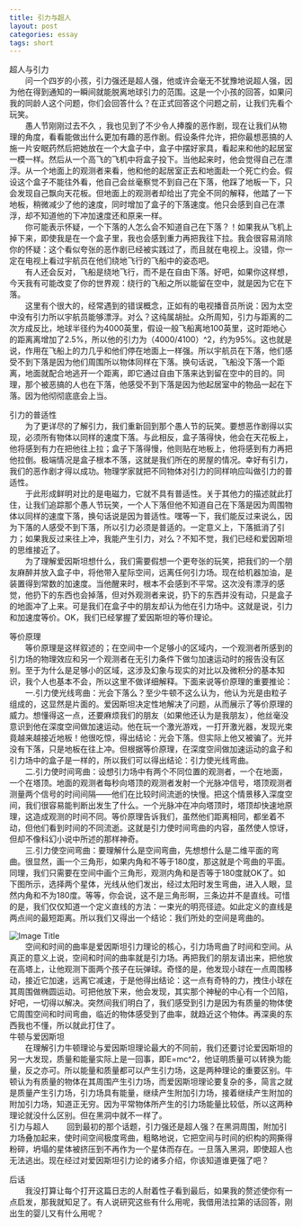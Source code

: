```yaml
---
title: 引力与超人
layout: post
categories: essay
tags: short
---
```

超人与引力<br>
　　问一个四岁的小孩，引力强还是超人强，他或许会毫无不犹豫地说超人强，因为他在得到通知的一瞬间就能脱离地球引力的范围。这是一个小孩的回答，如果问我的同龄人这个问题，你们会回答什么？在正式回答这个问题之前，让我们先看个玩笑。<br>
　　愚人节刚刚过去不久 ，我也见到了不少令人捧腹的恶作剧，现在让我们从物理的角度，看看能做出什么更加有趣的恶作剧。假设条件允许，把你最想恶搞的人施一片安眠药然后把她放在一个大盒子中，盒子中摆好家具，看起来和他的起居室一模一样。然后从一个高飞的飞机中将盒子投下。当他起来时，他会觉得自己在漂浮。从一个地面上的观测者来看，他和他的起居室正去和地面赴一个死亡约会。假设这个盒子不能往外看，他自己会丝毫察觉不到自己在下落，他踩了地板一下，只会发现自己飘向天花板。但地面上的观测者却给出了完全不同的解释，他踏了一下地板，稍微减少了他的速度，同时增加了盒子的下落速度。他只会感到自己在漂浮，却不知道他的下冲加速度还和原来一样。<br>
　　你可能表示怀疑，一个下落的人怎么会不知道自己在下落？！如果我从飞机上掉下来，即使我是在一个盒子里，我也会感到重力再把我往下拉。我会很容易消除你的怀疑：这个看似夸张的恶作剧已经被实践过了，而且就在电视上。没错，你一定在电视上看过宇航员在他们绕地飞行的飞船中的姿态吧。<br>
　　有人还会反对，飞船是绕地飞行，而不是在自由下落。好吧，如果你这样想，今天我有可能改变了你的世界观：绕行的飞船之所以能留在空中，就是因为它在下落。<br>
　　这里有个很大的，经常遇到的错误概念，正如有的电视播音员所说：因为太空中没有引力所以宇航员能够漂浮。对么？这纯属胡扯。众所周知，引力与距离的二次方成反比，地球半径约为4000英里，假设一般飞船离地100英里，这时距地心的距离离增加了2.5%，所以他的引力为（4000/4100）^2，约为95%。这也就是说，作用在飞船上的力几乎和他们停在地面上一样强。所以宇航员在下落，他们感受不到下落是因为他们周围所以物体同样在下落。换句话说，飞船没下落一个距离，地面就配合地逃开一个距离，即它通过自由下落来达到留在空中的目的。同理，那个被恶搞的人也在下落，他感受不到下落是因为他起居室中的物品一起在下落。因为他彻彻底底会上当。<br>

引力的普适性<br>
　　为了更详尽的了解引力，我们重新回到那个愚人节的玩笑。要想恶作剧得以实现，必须所有物体以同样的速度下落。与此相反，盒子落得快，他会在天花板上，他将感到有力在把他往上拉；盒子下落得慢，他则贴在地板上，他将感到有力再把他拉倒。极端情况是盒子根本不落，这就是我们所在的房屋的情况。幸好有引力，我们的恶作剧才得以成功。物理学家就把不同物体对引力的同样响应叫做引力的普适性。<br>
　　于此形成鲜明对比的是电磁力，它就不具有普适性。关于其他力的描述就此打住，让我们追踪那个愚人节玩笑，一个人下落但他不知道自己在下落是因为周围物体以同样的速度下落，换句话说是因为普适性。嘿等一下，我们能反过来说么，因为下落的人感受不到下落，所以引力必须是普适的。一定意义上，下落抵消了引力；如果我反过来往上冲，我能产生引力，对么？不知不觉，我们已经和爱因斯坦的思维接近了。<br>
　　为了理解爱因斯坦想什么，我们需要假想一个更夸张的玩笑，把我们的一个朋友麻醉并放入盒子中，将他带入星际空间，远离任何引力场。现在给机器加油，是装置得到常数的加速度。当他醒来时，根本不会感到不平常。这次没有漂浮的感觉，他扔下的东西也会掉落，但对外观测者来说，扔下的东西并没有动，只是盒子的地面冲了上来。可是我们在盒子中的朋友却认为他在引力场中。这就是说，引力和加速度等价。OK，我们已经掌握了爱因斯坦的等价理论。<br>

等价原理<br>
　　等价原理是这样叙述的；在空间中一个足够小的区域内，一个观测者所感到的引力场的物理效应和另一个观测者在无引力条件下做匀加速运动时的报告没有区别。至于为什么是足够小的区域，这涉及幻象与现实的对比以及微积分的基本知识，我个人也基本不会，所以这里不做详细解释。下面来说等价原理的重要推论：<br>
　　一.引力使光线弯曲：光会下落么？至少牛顿不这么认为，他认为光是由粒子组成的，这显然是片面的。爱因斯坦决定性地解决了问题，从而展示了等价原理的威力。想懂得这一点，还要麻烦我们的朋友（如果他还认为是我朋友），他丝毫没意识到他在深度空间做加速运动。他在玩一个激光游戏，一打开激光器，发现光束竟越来越接近地板！他很吃惊，得出结论：光会下落。但实际上他又被骗了。光并没有下落，只是地板在往上冲。但根据等价原理，在深度空间做加速运动的盒子和引力场中的盒子是一样的，所以我们可以得出结论：引力使光线弯曲。<br>
　　二.引力使时间弯曲：设想引力场中有两个不同位置的观测者，一个在地面，一个在塔顶。地面的观测者每秒向塔顶的观测者发射一个光脉冲信号，塔顶观测者测量两个信号的时间间隔——他们在比较时间流逝的快慢。把这个情景移入深度空间，我们很容易能判断出发生了什么。一个光脉冲在冲向塔顶时，塔顶却快速地原理，这造成观测的时间不同。等价原理告诉我们，虽然他们距离相同，都坐着不动，但他们看到时间的不同流逝。这就是引力使时间弯曲的内容，虽然使人惊讶，但却不像科幻小说中所述的那样神奇。<br>
　　三.引力使空间弯曲：要理解什么是空间弯曲，先想想什么是二维平面的弯曲。很显然，画一个三角形，如果内角和不等于180度，那这就是个弯曲的平面。同理，我们只需要在空间中画个三角形，观测内角和是否等于180度就OK了。如下图所示，选择两个星体，光线从他们发出，经过太阳时发生弯曲，进入人眼，显然内角和不为180度。等等，你会说，这不是三角形啊，三条边并不是直线。可惜的是，我们仅仅知道一个定义直线的方法：一束光的明亮径迹。如此定义的直线是两点间的最短距离。所以我们又得出一个结论：我们所处的空间是弯曲的。<br>

![Image Title](https://github.com/RRRussell/material/raw/master/superman.png)<br>
　　空间和时间的曲率是爱因斯坦引力理论的核心，引力场弯曲了时间和空间。从真正的意义上说，空间和时间的曲率就是引力场。再把我们的朋友请出来，把他放在高塔上，让他观测下面两个孩子在玩弹球。奇怪的是，他发现小球在一点周围移动，接近它加速，远离它减速，于是他得出结论：这一点有奇特的力，拽住小球在其周围做椭圆运动。可把他放下来，他会发现，其实那个神秘的中心有一个凹陷，好吧，一切得以解决。突然间我们明白了，我们感受到引力是因为有质量的物体使它周围空间和时间弯曲，临近的物体感受到了曲率，就趋近这个物体。再深奥的东西我也不懂，所以就此打住了。<br>
牛顿与爱因斯坦<br>
　　在理解引力牛顿理论与爱因斯坦理论最大的不同前，我们还要讨论爱因斯坦的另一大发现，质量和能量实际上是一回事，即E=mc^2，他证明质量可以转换为能量，反之亦可。所以能量和质量都可以产生引力场，这是两种理论的重要区别。牛顿认为有质量的物体在其周围产生引力场，而爱因斯坦理论要复杂的多，简言之就是质量产生引力场，引力场具有能量，继续产生附加引力场，接着继续产生附加的附加引力场，知道正无穷。因为平常物体所产生的引力场能量比较低，所以这两种理论就没什么区别。但在黑洞中就不一样了。<br>
引力与超人
　　回到最初的那个话题，引力强还是超人强？在黑洞周围，附加引力场叠加起来，使时间空间极度弯曲，粗略地说，它把空间与时间的织构的网撕得粉碎，坍塌的星体被挤压到不再作为一个星体而存在。一旦落入黑洞，即使超人也无法逃出。现在经过对爱因斯坦引力论的诸多介绍，你该知道谁更强了吧？<br>

后话<br>
　　我没打算让每个打开这篇日志的人耐着性子看到最后，如果我的赘述使你有一点启发，那我就知足了。有人说研究这些有什么用呢，我借用法拉第的话回答，刚出生的婴儿又有什么用呢？<br>
